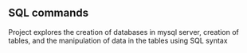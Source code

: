 ## SQL commands

Project explores the creation of databases in mysql server, creation
of tables, and the manipulation of data in the tables using SQL syntax
